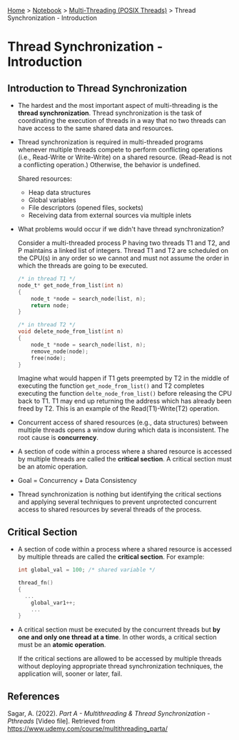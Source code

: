 <a href="../../">Home</a> > <a href="../notebook">Notebook</a> > <a href="./">Multi-Threading (POSIX Threads)</a> > Thread Synchronization - Introduction

# Thread Synchronization - Introduction



## Introduction to Thread Synchronization

* The hardest and the most important aspect of multi-threading is the **thread synchronization**. Thread synchronization is the task of coordinating the execution of threads in a way that no two threads can have access to the same shared data and resources.

* Thread synchronization is required in multi-threaded programs whenever multiple threads compete to perform conflicting operations (i.e., Read-Write or Write-Write) on a shared resource. (Read-Read is not a conflicting operation.) Otherwise, the behavior is undefined.

  Shared resources:

  * Heap data structures
  * Global variables
  * File descriptors (opened files, sockets)
  * Receiving data from external sources via multiple inlets

* What problems would occur if we didn't have thread synchronization?

  Consider a multi-threaded process P having two threads T1 and T2, and P maintains a linked list of integers. Thread T1 and T2 are scheduled on the CPU(s) in any order so we cannot and must not assume the order in which the threads are going to be executed.

  ```c
  /* in thread T1 */
  node_t* get_node_from_list(int n)
  {
      node_t *node = search_node(list, n);
      return node;
  }
  ```

  ```c
  /* in thread T2 */
  void delete_node_from_list(int n)
  {
      node_t *node = search_node(list, n);
      remove_node(node);
      free(node);
  }
  ```

  Imagine what would happen if T1 gets preempted by T2 in the middle of executing the function `get_node_from_list()` and T2 completes executing the function `delte_node_from_list()` before releasing the CPU back to T1. T1 may end up returning the address which has already been freed by T2. This is an example of the Read(T1)-Write(T2) operation.

* Concurrent access of shared resources (e.g., data structures) between multiple threads opens a window during which data is inconsistent. The root cause is **concurrency**.

* A section of code within a process where a shared resource is accessed by multiple threads are called the **critical section**. A critical section must be an atomic operation.

* Goal = Concurrency + Data Consistency

* Thread synchronization is nothing but identifying the critical sections and applying several techniques to prevent unprotected concurrent access to shared resources by several threads of the process.



## Critical Section

* A section of code within a process where a shared resource is accessed by multiple threads are called the **critical section**. For example:

  ```c
  int global_val = 100;	/* shared variable */
  
  thread_fn()
  {
  	...
      global_var1++;
      ...
  }

* A critical section must be executed by the concurrent threads but **by one and only one thread at a time**. In other words, a critical section must be an **atomic operation**. 

  If the critical sections are allowed to be accessed by multiple threads without deploying appropriate thread synchronization techniques, the application will, sooner or later, fail. 





## References

Sagar, A. (2022). *Part A - Multithreading & Thread Synchronization - Pthreads* [Video file]. Retrieved from  https://www.udemy.com/course/multithreading_parta/

